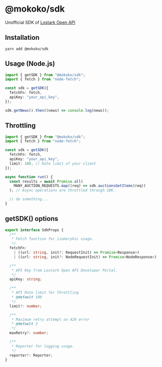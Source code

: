 # @mokoko/sdk

Unofficial SDK of [Lostark Open API](https://developer-lostark.game.onstove.com/)

## Installation

```
yarn add @mokoko/sdk
```

## Usage (Node.js)

```ts
import { getSDK } from "@mokoko/sdk";
import { fetch } from "node-fetch";

const sdk = getSDK({
  fetchFn: fetch,
  apiKey: "your_api_key",
});

sdk.getNews().then((news) => console.log(news));
```

## Throttling

```ts
import { getSDK } from "@mokoko/sdk";
import { fetch } from "node-fetch";

const sdk = getSDK({
  fetchFn: fetch,
  apiKey: "your_api_key",
  limit: 100, // Rate limit of your client
});

async function run() {
  const results = await Promise.all(
    MANY_AUCTION_REQUESTS.map((req) => sdk.auctionsGetItems(req))
  ); // Async operations are throttled through SDK.

  // do something...
}
```

## getSDK() options

```ts
export interface SdkProps {
  /**
   * Fetch function for isomorphic usage.
   */
  fetchFn:
    | ((url: string, init?: RequestInit) => Promise<Response>)
    | ((url: string, init?: NodeRequestInit) => Promise<NodeResponse>);

  /**
   * API Key from Lostark Open API Developer Portal.
   */
  apiKey: string;

  /**
   * API Rate limit for throttling
   * @default 100
   */
  limit?: number;

  /**
   * Maximum retry attempt on 429 error
   * @default 3
   */
  maxRetry?: number;

  /**
   * Reporter for logging usage.
   */
  reporter?: Reporter;
}
```
